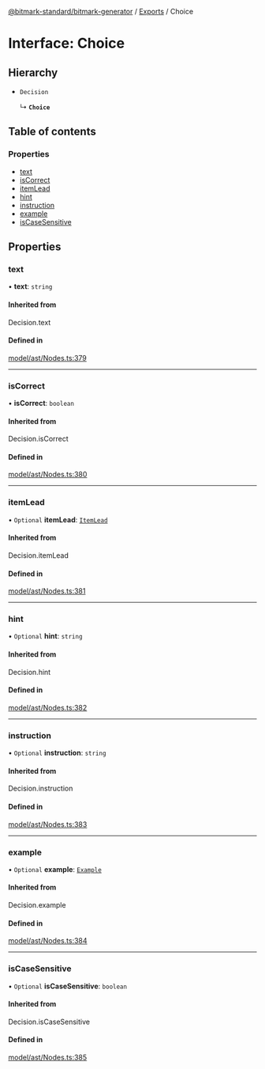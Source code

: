 [@bitmark-standard/bitmark-generator](../API.md) / [Exports](../modules.md) / Choice

# Interface: Choice

## Hierarchy

- `Decision`

  ↳ **`Choice`**

## Table of contents

### Properties

- [text](Choice.md#text)
- [isCorrect](Choice.md#isCorrect)
- [itemLead](Choice.md#itemLead)
- [hint](Choice.md#hint)
- [instruction](Choice.md#instruction)
- [example](Choice.md#example)
- [isCaseSensitive](Choice.md#isCaseSensitive)

## Properties

### text

• **text**: `string`

#### Inherited from

Decision.text

#### Defined in

[model/ast/Nodes.ts:379](https://github.com/getMoreBrain/bitmark-generator/blob/416295c/src/model/ast/Nodes.ts#L379)

___

### isCorrect

• **isCorrect**: `boolean`

#### Inherited from

Decision.isCorrect

#### Defined in

[model/ast/Nodes.ts:380](https://github.com/getMoreBrain/bitmark-generator/blob/416295c/src/model/ast/Nodes.ts#L380)

___

### itemLead

• `Optional` **itemLead**: [`ItemLead`](ItemLead.md)

#### Inherited from

Decision.itemLead

#### Defined in

[model/ast/Nodes.ts:381](https://github.com/getMoreBrain/bitmark-generator/blob/416295c/src/model/ast/Nodes.ts#L381)

___

### hint

• `Optional` **hint**: `string`

#### Inherited from

Decision.hint

#### Defined in

[model/ast/Nodes.ts:382](https://github.com/getMoreBrain/bitmark-generator/blob/416295c/src/model/ast/Nodes.ts#L382)

___

### instruction

• `Optional` **instruction**: `string`

#### Inherited from

Decision.instruction

#### Defined in

[model/ast/Nodes.ts:383](https://github.com/getMoreBrain/bitmark-generator/blob/416295c/src/model/ast/Nodes.ts#L383)

___

### example

• `Optional` **example**: [`Example`](../modules.md#Example)

#### Inherited from

Decision.example

#### Defined in

[model/ast/Nodes.ts:384](https://github.com/getMoreBrain/bitmark-generator/blob/416295c/src/model/ast/Nodes.ts#L384)

___

### isCaseSensitive

• `Optional` **isCaseSensitive**: `boolean`

#### Inherited from

Decision.isCaseSensitive

#### Defined in

[model/ast/Nodes.ts:385](https://github.com/getMoreBrain/bitmark-generator/blob/416295c/src/model/ast/Nodes.ts#L385)

